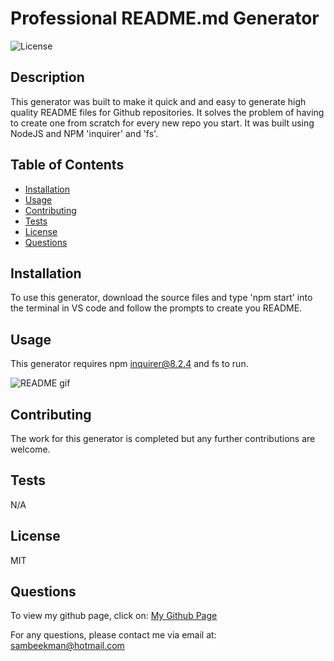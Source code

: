 
# Professional README.md Generator

![License](https://img.shields.io/badge/License-MIT-blue)


## Description

This generator was built to make it quick and and easy to generate high quality README files for Github repositories. It solves the problem of having to create one from scratch for every new repo you start. It was built using NodeJS and NPM 'inquirer' and 'fs'.


## Table of Contents
- [Installation](#Installation)
- [Usage](#Usage)
- [Contributing](#Contributing)
- [Tests](#Tests)
- [License](#License)
- [Questions](#Questions)


## Installation

To use this generator, download the source files and type 'npm start' into the terminal in VS code and follow the prompts to create you README.


## Usage

This generator requires npm inquirer@8.2.4 and fs to run.

![README gif](https://github.com/SamBeekman/Professional-README-Generator/assets/131665093/a422cac5-e2ad-4908-be1d-46be02fc659b)



## Contributing

The work for this generator is completed but any further contributions are welcome.


## Tests

N/A


## License

MIT


## Questions

To view my github page, click on: [My Github Page](https://www.github.com/SamBeekman)

For any questions, please contact me via email at: sambeekman@hotmail.com
